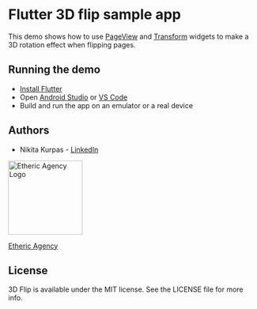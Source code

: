 # Flutter 3D flip sample app

This demo shows how to use [PageView](https://api.flutter.dev/flutter/widgets/PageView-class.html) 
and [Transform](https://api.flutter.dev/flutter/widgets/Transform-class.html) widgets to make a 3D 
rotation effect when flipping pages.

## Running the demo

- [Install Flutter](https://flutter.dev/docs/get-started/install)
- Open [Android Studio](https://developer.android.com/studio) or [VS Code](https://code.visualstudio.com/)
- Build and run the app on an emulator or a real device

## Authors

- Nikita Kurpas - [LinkedIn](https://www.linkedin.com/in/nikita-kurpas/)

<a href="https://etheric.agency"><img src="https://user-images.githubusercontent.com/2844046/60996303-a0b04e00-a354-11e9-8721-08ea067a76a5.png" alt="Etheric Agency Logo" height="150" /></a>

[Etheric Agency](https://etheric.agency)

## License

3D Flip is available under the MIT license. See the LICENSE file for more info.